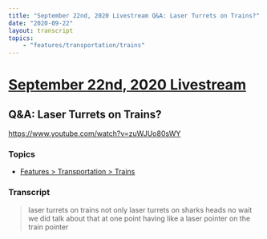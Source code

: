 ```yaml
---
title: "September 22nd, 2020 Livestream Q&A: Laser Turrets on Trains?"
date: "2020-09-22"
layout: transcript
topics:
    - "features/transportation/trains"
---
```

# [September 22nd, 2020 Livestream](../2020-09-22.md)
## Q&A: Laser Turrets on Trains?
https://www.youtube.com/watch?v=zuWJUo80sWY

### Topics
* [Features > Transportation > Trains](../topics/features/transportation/trains.md)

### Transcript

> laser turrets on trains not only laser turrets on sharks heads no wait we did talk about that at one point having like a laser pointer on the train pointer
